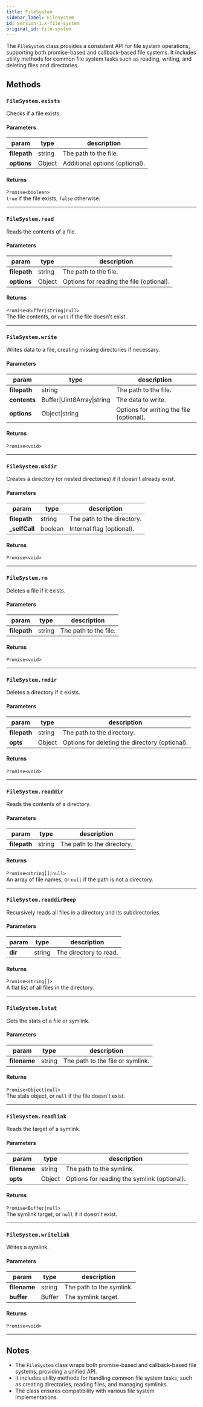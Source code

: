 ```yaml
---
title: FileSystem
sidebar_label: FileSystem
id: version-1.x-file-system
original_id: file-system
---
```


The `FileSystem` class provides a consistent API for file system operations, supporting both promise-based and callback-based file systems. It includes utility methods for common file system tasks such as reading, writing, and deleting files and directories.

## Methods

### `FileSystem.exists`

Checks if a file exists.

#### Parameters

| param        | type   | description                    |
| ------------ | ------ | ------------------------------ |
| **filepath** | string | The path to the file.          |
| **options**  | Object | Additional options (optional). |

#### Returns

`Promise<boolean>`  
`true` if the file exists, `false` otherwise.

---

### `FileSystem.read`

Reads the contents of a file.

#### Parameters

| param        | type   | description                              |
| ------------ | ------ | ---------------------------------------- |
| **filepath** | string | The path to the file.                    |
| **options**  | Object | Options for reading the file (optional). |

#### Returns

`Promise<Buffer|string|null>`  
The file contents, or `null` if the file doesn't exist.

---

### `FileSystem.write`

Writes data to a file, creating missing directories if necessary.

#### Parameters

| param        | type                       | description                              |
| ------------ | -------------------------- | ---------------------------------------- |
| **filepath** | string                     | The path to the file.                    |
| **contents** | Buffer\|Uint8Array\|string | The data to write.                       |
| **options**  | Object\|string             | Options for writing the file (optional). |

#### Returns

`Promise<void>`

---

### `FileSystem.mkdir`

Creates a directory (or nested directories) if it doesn't already exist.

#### Parameters

| param          | type    | description                |
| -------------- | ------- | -------------------------- |
| **filepath**   | string  | The path to the directory. |
| **\_selfCall** | boolean | Internal flag (optional).  |

#### Returns

`Promise<void>`

---

### `FileSystem.rm`

Deletes a file if it exists.

#### Parameters

| param        | type   | description           |
| ------------ | ------ | --------------------- |
| **filepath** | string | The path to the file. |

#### Returns

`Promise<void>`

---

### `FileSystem.rmdir`

Deletes a directory if it exists.

#### Parameters

| param        | type   | description                                    |
| ------------ | ------ | ---------------------------------------------- |
| **filepath** | string | The path to the directory.                     |
| **opts**     | Object | Options for deleting the directory (optional). |

#### Returns

`Promise<void>`

---

### `FileSystem.readdir`

Reads the contents of a directory.

#### Parameters

| param        | type   | description                |
| ------------ | ------ | -------------------------- |
| **filepath** | string | The path to the directory. |

#### Returns

`Promise<string[]|null>`  
An array of file names, or `null` if the path is not a directory.

---

### `FileSystem.readdirDeep`

Recursively reads all files in a directory and its subdirectories.

#### Parameters

| param   | type   | description            |
| ------- | ------ | ---------------------- |
| **dir** | string | The directory to read. |

#### Returns

`Promise<string[]>`  
A flat list of all files in the directory.

---

### `FileSystem.lstat`

Gets the stats of a file or symlink.

#### Parameters

| param        | type   | description                      |
| ------------ | ------ | -------------------------------- |
| **filename** | string | The path to the file or symlink. |

#### Returns

`Promise<Object|null>`  
The stats object, or `null` if the file doesn't exist.

---

### `FileSystem.readlink`

Reads the target of a symlink.

#### Parameters

| param        | type   | description                                 |
| ------------ | ------ | ------------------------------------------- |
| **filename** | string | The path to the symlink.                    |
| **opts**     | Object | Options for reading the symlink (optional). |

#### Returns

`Promise<Buffer|null>`  
The symlink target, or `null` if it doesn't exist.

---

### `FileSystem.writelink`

Writes a symlink.

#### Parameters

| param        | type   | description              |
| ------------ | ------ | ------------------------ |
| **filename** | string | The path to the symlink. |
| **buffer**   | Buffer | The symlink target.      |

#### Returns

`Promise<void>`

---

## Notes

- The `FileSystem` class wraps both promise-based and callback-based file systems, providing a unified API.
- It includes utility methods for handling common file system tasks, such as creating directories, reading files, and managing symlinks.
- The class ensures compatibility with various file system implementations.

<script>
(function rewriteEditLink() {
  const el = document.querySelector('a.edit-page-link.button');
  if (el) {
    el.href = 'https://github.com/isomorphic-git/isomorphic-git/edit/main/src/models/FileSystem.js';
  }
})();
</script>
